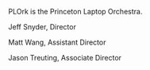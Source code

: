 PLOrk is the Princeton Laptop Orchestra.

Jeff Snyder, Director<br>

Matt Wang, Assistant Director<br>

Jason Treuting, Associate Director<br>


